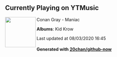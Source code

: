 ## Currently Playing on YTMusic

[<img align="left" width="100" src="https://lh3.googleusercontent.com/P40AFqu8aMn1KsONRp63llwR9wWc2FKjm-QbK2nzhQgpIEFsWu0hzYDr67WIJClBNzG4mb6prv6Eooj6Bg">](https://music.youtube.com/channel/UCDfnnzgPNShOXOYM9V4QIsQ)

Conan Gray - Maniac

**Albums**: Kid Krow

Last updated at 08/03/2020 16:45

#### Generated with [20chan/github-now](https://github.com/20chan/github-now)


<!--
**20chan/20chan** is a ✨ _special_ ✨ repository because its `README.md` (this file) appears on your GitHub profile.

Here are some ideas to get you started:

- 🔭 I’m currently working on ...
- 🌱 I’m currently learning ...
- 👯 I’m looking to collaborate on ...
- 🤔 I’m looking for help with ...
- 💬 Ask me about ...
- 📫 How to reach me: ...
- 😄 Pronouns: ...
- ⚡ Fun fact: ...
-->
